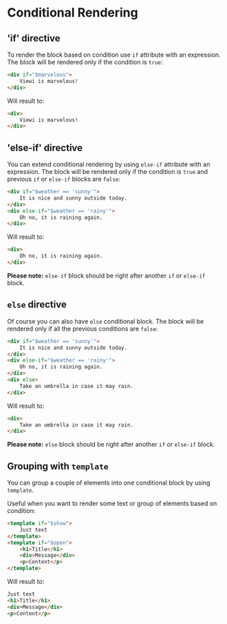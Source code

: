 # Conditional Rendering

## 'if' directive

To render the block based on condition use `if` attribute with an expression. The block will be rendered only if the condition is `true`:

```html
<div if="$marvelous">
    Viewi is marvelous!
</div>
```

Will result to:

```html
<div>
    Viewi is marvelous!
</div>
```

## 'else-if' directive

You can extend conditional rendering by using `else-if` attribute with an expression. The block will be rendered only if the condition is `true` and previous `if` or `else-if` blocks are `false`:

```html
<div if="$weather == 'sunny'">
    It is nice and sunny outside today.
</div>
<div else-if="$weather == 'rainy'">
    Oh no, it is raining again.
</div>
```

Will result to:

```html
<div>
    Oh no, it is raining again.
</div>
```

**Please note:** `else-if` block should be right after another `if` or `else-if` block.

## `else` directive

Of course you can also have `else` conditional block. The block will be rendered only if all the previous conditions are `false`:

```html
<div if="$weather == 'sunny'">
    It is nice and sunny outside today.
</div>
<div else-if="$weather == 'rainy'">
    Oh no, it is raining again.
</div>
<div else>
    Take an umbrella in case it may rain.
</div>
```

Will result to:

```html
<div>
    Take an umbrella in case it may rain.
</div>
```

**Please note:** `else` block should be right after another `if` or `else-if` block.

## Grouping with `template`

You can group a couple of elements into one conditional block by using `template`.

Useful when you want to render some text or group of elements based on condition:

```html
<template if="$show">
    Just text
</template>
<template if="$open">
    <h1>Title</h1>
    <div>Message</div>
    <p>Content</p>
</template>
```

Will result to:

```html
Just text
<h1>Title</h1>
<div>Message</div>
<p>Content</p>
```